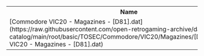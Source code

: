 <table>
<tr><th>Name</th><th>Size</th></tr>
<tr><td>
[Commodore VIC20 - Magazines - [D81].dat](https://raw.githubusercontent.com/open-retrogaming-archive/dat-catalog/main/root/basic/TOSEC/Commodore/VIC20/Magazines/[D81]/Commodore VIC20 - Magazines - [D81].dat)
</td><td>2643</td></tr>
</table>

